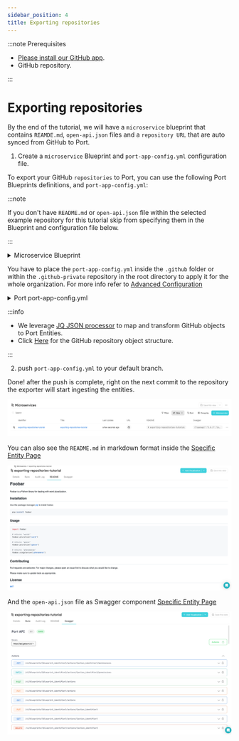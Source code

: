 ```yaml
---
sidebar_position: 4
title: Exporting repositories
---
```


:::note Prerequisites

- [Please install our GitHub app](./installation).
- GitHub repository.

:::

# Exporting repositories

By the end of the tutorial, we will have a `microservice` blueprint that contains `REAMDE.md`, `open-api.json` files and a `repository URL` that are auto synced from GitHub to Port.

1. Create a `microservice` Blueprint and `port-app-config.yml` configuration file.

To export your GitHub `repositories` to Port, you can use the following Port Blueprints definitions, and `port-app-config.yml`:

:::note

If you don't have `README.md` or `open-api.json` file within the selected example repository for this tutorial skip from specifying them in the Blueprint and configuration file below.

:::

<details>
<summary> Microservice Blueprint </summary>

```json showLineNumbers
{
  "identifier": "microservice",
  "title": "Microservice",
  "icon": "Microservice",
  "schema": {
    "properties": {
      "readme": {
        "title": "README",
        "type": "string",
        "format": "markdown"
      },
      "swagger": {
        "title": "Swagger",
        "type": "object",
        "spec": "open-api"
      },
      "url": {
        "title": "URL",
        "format": "url",
        "type": "string"
      }
    },
    "required": []
  },
  "mirrorProperties": {},
  "formulaProperties": {},
  "calculationProperties": {},
  "relations": {}
}
```

</details>

You have to place the `port-app-config.yml` inside the `.github` folder or within the `.github-private` repository in the root directory to apply it for the whole organization.
For more info refer to [Advanced Configuration](./advanced-configuration)

<details>

<summary> Port port-app-config.yml </summary>

```yaml showLineNumbers
resources:
  - kind: repository
    selector:
      query: "true"
    port:
      entity:
        mappings:
          identifier: ".name"
          title: ".name"
          blueprint: '"microservice"'
          properties:
            swagger: file://open-api.json # fetching the open-api file that is within the root folder of the repository and injecting it as a swagger property
            readme: file://README.md # fetching the README.md file that is within the root folder of the repository and injecting it as a markdown property
            url: ".html_url" # fetching from GitHub metadata the repository url and injecting it as a url proeprty
```

</details>

:::info

- We leverage [JQ JSON processor](https://stedolan.github.io/jq/manual/) to map and transform GitHub objects to Port Entities.
- Click [Here](https://docs.github.com/en/rest/repos/repos#get-a-repository) for the GitHub repository object structure.

:::

2. push `port-app-config.yml` to your default branch.

Done! after the push is complete, right on the next commit to the repository the exporter will start ingesting the entities.

![Developer Portal Microservice](../../../static/img/integrations/github-app/GitHubMicroservices.png)

You can also see the `README.md` in markdown format inside the [Specific Entity Page](../../platform-overview/port-components/page.md#entity-page)

![Developer Portal GitHub README](../../../static/img/integrations/github-app/GitHubReadme.png)

And the `open-api.json` file as Swagger component [Specific Entity Page](../../platform-overview/port-components/page.md#entity-page)

![Developer Portal GitHub Swagger](../../../static/img/integrations/github-app/GitHubSwagger.png)
